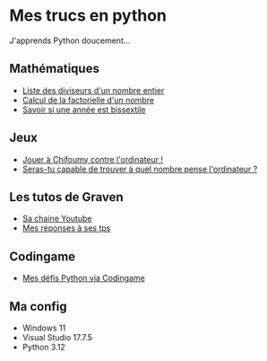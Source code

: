# Mes trucs en python

J'apprends Python doucement...

## Mathématiques

* [Liste des diviseurs d'un nombre entier](https://github.com/AlexisAmand/python/blob/master/diviseurs.py)
* [Calcul de la factorielle d'un nombre](https://github.com/AlexisAmand/python/blob/master/factorielle.py)
* [Savoir si une année est bissextile](https://github.com/AlexisAmand/python/blob/master/bissextile.py)

## Jeux

* [Jouer à Chifoumy contre l'ordinateur !](https://github.com/AlexisAmand/python/blob/master/chifoumy.py)
* [Seras-tu capable de trouver à quel nombre pense l'ordinateur ?](https://github.com/AlexisAmand/python/blob/master/FindTheNumber.py)

## Les tutos de Graven

* [Sa chaine Youtube](https://www.youtube.com/@Gravenilvectuto)
* [Mes réponses à ses tps](https://github.com/AlexisAmand/python/tree/master/TP%20Graven)

## Codingame

* [Mes défis Python via Codingame](https://github.com/AlexisAmand/Mes-trucs-en-python/tree/master/Codingame)

##  Ma config

* Windows 11
* Visual Studio 17.7.5    
* Python 3.12





